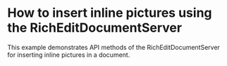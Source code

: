 # How to insert inline pictures using the RichEditDocumentServer


<p>This example demonstrates API methods of the RichEditDocumentServer for inserting inline pictures in a document.</p>

<br/>


